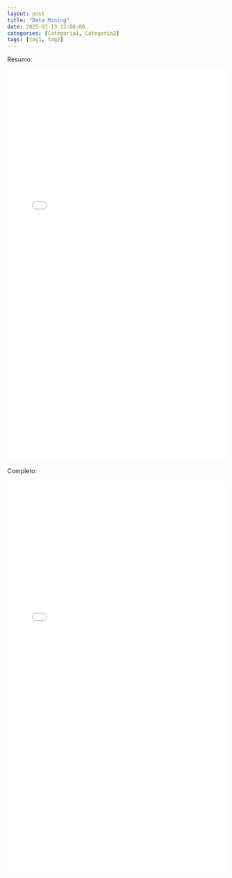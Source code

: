 ```yaml
---
layout: post
title: "Data Mining"
date: 2025-01-13 12:00:00
categories: [Categoria1, Categoria2]
tags: [tag1, tag2]
---
```


Resumo:

<embed src="/pdfs/datamining-resumo.pdf" width="100%" height="900px" type="application/pdf">

Completo: 

<embed src="/pdfs/datamining-full.pdf" width="100%" height="900px" type="application/pdf">